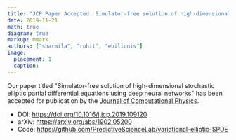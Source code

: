 ```yaml
---
title: "JCP Paper Accepted: Simulator-free solution of high-dimensional stochastic elliptic partial differential equations using deep neural networks"
date: 2019-11-21
math: true
diagram: true
markup: mmark
authors: ["sharmila", "rohit", "ebilionis"]
image:
  placement: 1
  caption:
---
```


Our paper titled "Simulator-free solution of high-dimensional stochastic elliptic partial differential equations using deep neural networks" has been accepted for publication by the [Journal of Computational Physics](https://www.journals.elsevier.com/journal-of-computational-physics).
+ DOI: https://doi.org/10.1016/j.jcp.2019.109120
+ arXiv: https://arxiv.org/abs/1902.05200
+ Code: https://github.com/PredictiveScienceLab/variational-elliptic-SPDE
